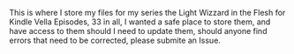 This is where I store my files for my series the Light Wizzard in the Flesh for Kindle Vella Episodes, 33 in all, I wanted a safe place to store them, and have access to them should I need to update them, should anyone find errors that need to be corrected, please submite an Issue.
